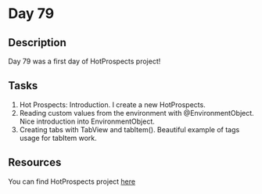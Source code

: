 # Day 79

## Description

Day 79 was a first day of HotProspects project!

## Tasks

1. Hot Prospects: Introduction. I create a new HotProspects.
2. Reading custom values from the environment with @EnvironmentObject. Nice introduction into EnvironmentObject.
3. Creating tabs with TabView and tabItem(). Beautiful example of tags usage for tabItem work.

## Resources

You can find HotProspects project [here](/Sources/HotProspects/)
